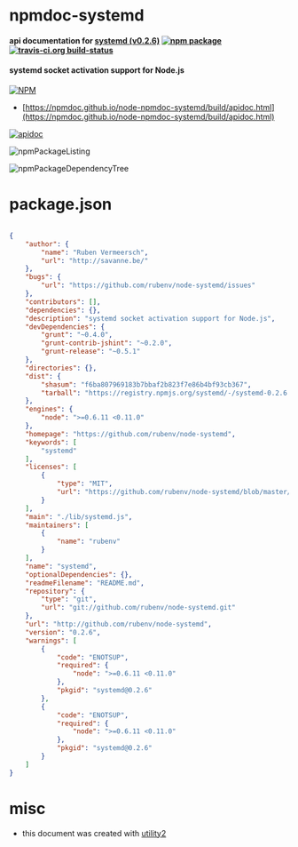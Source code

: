 # npmdoc-systemd

#### api documentation for  [systemd (v0.2.6)](https://github.com/rubenv/node-systemd)  [![npm package](https://img.shields.io/npm/v/npmdoc-systemd.svg?style=flat-square)](https://www.npmjs.org/package/npmdoc-systemd) [![travis-ci.org build-status](https://api.travis-ci.org/npmdoc/node-npmdoc-systemd.svg)](https://travis-ci.org/npmdoc/node-npmdoc-systemd)

#### systemd socket activation support for Node.js

[![NPM](https://nodei.co/npm/systemd.png?downloads=true&downloadRank=true&stars=true)](https://www.npmjs.com/package/systemd)

- [https://npmdoc.github.io/node-npmdoc-systemd/build/apidoc.html](https://npmdoc.github.io/node-npmdoc-systemd/build/apidoc.html)

[![apidoc](https://npmdoc.github.io/node-npmdoc-systemd/build/screenCapture.buildCi.browser.%252Ftmp%252Fbuild%252Fapidoc.html.png)](https://npmdoc.github.io/node-npmdoc-systemd/build/apidoc.html)

![npmPackageListing](https://npmdoc.github.io/node-npmdoc-systemd/build/screenCapture.npmPackageListing.svg)

![npmPackageDependencyTree](https://npmdoc.github.io/node-npmdoc-systemd/build/screenCapture.npmPackageDependencyTree.svg)



# package.json

```json

{
    "author": {
        "name": "Ruben Vermeersch",
        "url": "http://savanne.be/"
    },
    "bugs": {
        "url": "https://github.com/rubenv/node-systemd/issues"
    },
    "contributors": [],
    "dependencies": {},
    "description": "systemd socket activation support for Node.js",
    "devDependencies": {
        "grunt": "~0.4.0",
        "grunt-contrib-jshint": "~0.2.0",
        "grunt-release": "~0.5.1"
    },
    "directories": {},
    "dist": {
        "shasum": "f6ba807969183b7bbaf2b823f7e86b4bf93cb367",
        "tarball": "https://registry.npmjs.org/systemd/-/systemd-0.2.6.tgz"
    },
    "engines": {
        "node": ">=0.6.11 <0.11.0"
    },
    "homepage": "https://github.com/rubenv/node-systemd",
    "keywords": [
        "systemd"
    ],
    "licenses": [
        {
            "type": "MIT",
            "url": "https://github.com/rubenv/node-systemd/blob/master/LICENSE"
        }
    ],
    "main": "./lib/systemd.js",
    "maintainers": [
        {
            "name": "rubenv"
        }
    ],
    "name": "systemd",
    "optionalDependencies": {},
    "readmeFilename": "README.md",
    "repository": {
        "type": "git",
        "url": "git://github.com/rubenv/node-systemd.git"
    },
    "url": "http://github.com/rubenv/node-systemd",
    "version": "0.2.6",
    "warnings": [
        {
            "code": "ENOTSUP",
            "required": {
                "node": ">=0.6.11 <0.11.0"
            },
            "pkgid": "systemd@0.2.6"
        },
        {
            "code": "ENOTSUP",
            "required": {
                "node": ">=0.6.11 <0.11.0"
            },
            "pkgid": "systemd@0.2.6"
        }
    ]
}
```



# misc
- this document was created with [utility2](https://github.com/kaizhu256/node-utility2)

